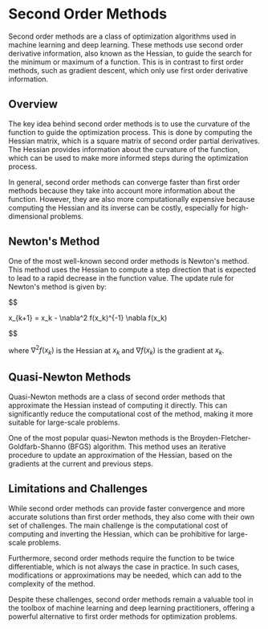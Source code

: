 # Second Order Methods

Second order methods are a class of optimization algorithms used in machine learning and deep learning. These methods use second order derivative information, also known as the Hessian, to guide the search for the minimum or maximum of a function. This is in contrast to first order methods, such as gradient descent, which only use first order derivative information.

## Overview

The key idea behind second order methods is to use the curvature of the function to guide the optimization process. This is done by computing the Hessian matrix, which is a square matrix of second order partial derivatives. The Hessian provides information about the curvature of the function, which can be used to make more informed steps during the optimization process.

In general, second order methods can converge faster than first order methods because they take into account more information about the function. However, they are also more computationally expensive because computing the Hessian and its inverse can be costly, especially for high-dimensional problems.

## Newton's Method

One of the most well-known second order methods is Newton's method. This method uses the Hessian to compute a step direction that is expected to lead to a rapid decrease in the function value. The update rule for Newton's method is given by:


$$

x_{k+1} = x_k - \nabla^2 f(x_k)^{-1} \nabla f(x_k)

$$


where $\nabla^2 f(x_k)$ is the Hessian at $x_k$ and $\nabla f(x_k)$ is the gradient at $x_k$.

## Quasi-Newton Methods

Quasi-Newton methods are a class of second order methods that approximate the Hessian instead of computing it directly. This can significantly reduce the computational cost of the method, making it more suitable for large-scale problems.

One of the most popular quasi-Newton methods is the Broyden-Fletcher-Goldfarb-Shanno (BFGS) algorithm. This method uses an iterative procedure to update an approximation of the Hessian, based on the gradients at the current and previous steps.

## Limitations and Challenges

While second order methods can provide faster convergence and more accurate solutions than first order methods, they also come with their own set of challenges. The main challenge is the computational cost of computing and inverting the Hessian, which can be prohibitive for large-scale problems.

Furthermore, second order methods require the function to be twice differentiable, which is not always the case in practice. In such cases, modifications or approximations may be needed, which can add to the complexity of the method.

Despite these challenges, second order methods remain a valuable tool in the toolbox of machine learning and deep learning practitioners, offering a powerful alternative to first order methods for optimization problems.
